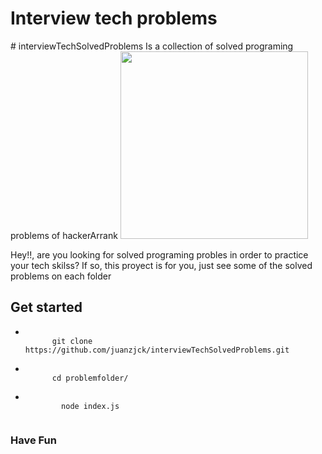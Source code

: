 
<h1>Interview tech problems</h1>
# interviewTechSolvedProblems
Is a collection of solved programing problems  of hackerArrank


<img width="300px" src="https://hrcdn.net/community-frontend/assets/brand/logo-new-white-green-a5cb16e0ae.svg">

<p>
  Hey!!, are you looking for solved programing probles in order to practice your tech skilss?
  If so, this proyect is for you, just see some of the solved problems on each folder
</p>

<h2>
  Get started
</h2>
<ul>
  <li>
    <code>
      git clone https://github.com/juanzjck/interviewTechSolvedProblems.git
    </code>
  </li>
    <li>
    <code>
      cd problemfolder/
    </code>
  </li>
    <li>
      <code>
        node index.js
      </code>
  </li>
</ul>



<h3>Have Fun </h3>
